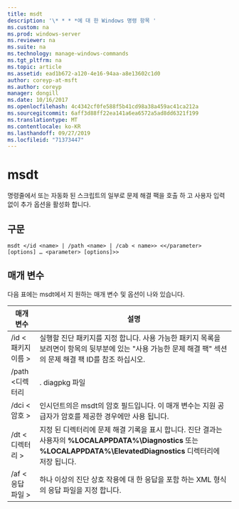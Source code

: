 ```yaml
---
title: msdt
description: '\* * * *에 대 한 Windows 명령 항목 '
ms.custom: na
ms.prod: windows-server
ms.reviewer: na
ms.suite: na
ms.technology: manage-windows-commands
ms.tgt_pltfrm: na
ms.topic: article
ms.assetid: ead1b672-a120-4e16-94aa-a8e13602c1d0
author: coreyp-at-msft
ms.author: coreyp
manager: dongill
ms.date: 10/16/2017
ms.openlocfilehash: 4c4342cf0fe588f5b41cd98a38a459ac41ca212a
ms.sourcegitcommit: 6aff3d88ff22ea141a6ea6572a5ad8dd6321f199
ms.translationtype: MT
ms.contentlocale: ko-KR
ms.lasthandoff: 09/27/2019
ms.locfileid: "71373447"
---
```

# <a name="msdt"></a>msdt



명령줄에서 또는 자동화 된 스크립트의 일부로 문제 해결 팩을 호출 하 고 사용자 입력 없이 추가 옵션을 활성화 합니다.

## <a name="syntax"></a>구문

```
msdt </id <name> | /path <name> | /cab < name>> <</parameter> [options] … <parameter> [options]>>
```

## <a name="parameters"></a>매개 변수

다음 표에는 msdt에서 지 원하는 매개 변수 및 옵션이 나와 있습니다.


|      매개 변수      |                                                                                            설명                                                                                             |
|---------------------|----------------------------------------------------------------------------------------------------------------------------------------------------------------------------------------------------|
| /id \<패키지 이름 > |        실행할 진단 패키지를 지정 합니다. 사용 가능한 패키지 목록을 보려면이 항목의 뒷부분에 있는 "사용 가능한 문제 해결 팩" 섹션의 문제 해결 팩 ID를 참조 하십시오.         |
|  /path \<디렉터리  |                                                                                           . diagpkg 파일                                                                                            |
|   /dci \<암호 >   |                                        인시던트의은 msdt의 암호 필드입니다. 이 매개 변수는 지원 공급자가 암호를 제공한 경우에만 사용 됩니다.                                         |
|  /dt \<디렉터리 >   | 지정 된 디렉터리에 문제 해결 기록을 표시 합니다. 진단 결과는 사용자의 **%LOCALAPPDATA%\Diagnostics** 또는 **%LOCALAPPDATA%\ElevatedDiagnostics** 디렉터리에 저장 됩니다. |
| /af \<응답 파일 >  |                                               하나 이상의 진단 상호 작용에 대 한 응답을 포함 하는 XML 형식의 응답 파일을 지정 합니다.                                               |

